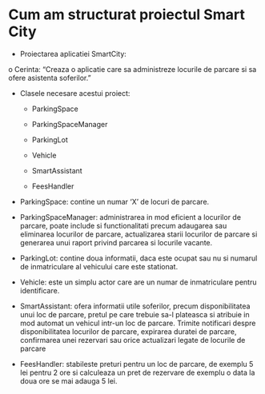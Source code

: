 # Cum am structurat proiectul Smart City

* Proiectarea aplicatiei SmartCity:

o	Cerinta: “Creaza o aplicatie care sa administreze locurile de parcare si sa ofere asistenta soferilor.”

* 	Clasele necesare acestui proiect:

    *   ParkingSpace

    *	ParkingSpaceManager

    *	ParkingLot

    *	Vehicle

    *	SmartAssistant

    *	FeesHandler

* ParkingSpace: contine un numar ‘X’ de locuri de parcare.

* ParkingSpaceManager: administrarea in mod eficient a locurilor de parcare, poate include si functionalitati precum adaugarea sau eliminarea locurilor de parcare, actualizarea starii locurilor de parcare si generarea unui raport privind parcarea si locurile vacante.

* ParkingLot: contine doua informatii, daca este ocupat sau nu si numarul de inmatriculare al vehicului care este stationat.

* Vehicle: este un simplu actor care are un numar de inmatriculare pentru identificare.

* SmartAssistant: ofera informatii utile soferilor, precum disponibilitatea unui loc de parcare, pretul pe care trebuie sa-l plateasca si atribuie in mod automat un vehicul intr-un loc de parcare. Trimite notificari despre disponibilitatea locurilor de parcare, expirarea duratei de parcare, confirmarea unei rezervari sau orice actualizari legate de locurile de parcare

* FeesHandler: stabileste preturi pentru un loc de parcare, de exemplu 5 lei pentru 2 ore si calculeaza un pret de rezervare de exemplu o data la doua ore se mai adauga 5 lei.
